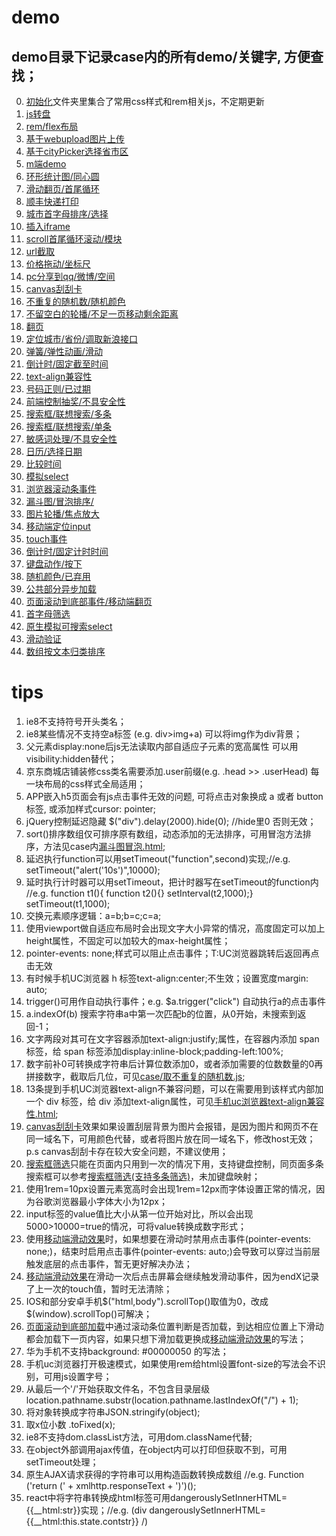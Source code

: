 ﻿# demo
## demo目录下记录case内的所有demo/关键字, 方便查找；
0. <a href="初始化">初始化</a>文件夹里集合了常用css样式和rem相关js，不定期更新<br />
1. <a href="js转盘demo">js转盘</a><br />
2. <a href="rem自适应flex布局demo">rem/flex布局</a><br />
3. <a href="图片上传">基于webupload图片上传</a><br />
4. <a href="地址">基于cityPicker选择省市区</a><br />
5. <a href="手机商城demo">m端demo</a><br />
6. <a href="环形统计图">环形统计图/同心圆</a><br />
7. <a href="移动端滑动翻页浏览图片">滑动翻页/首尾循环</a><br />
8. <a href="顺丰快递打印单">顺丰快递打印</a><br />
9. <a href="首字母选择城市">城市首字母排序/选择</a><br />
10. <a href="addiframe.html">插入iframe</a><br />
11. <a href="scroll循环滚动.js">scroll首尾循环滚动/模块</a><br />
12. <a href="url截取传递数据.js">url截取</a><br />
13. <a href="价格拖动.rar">价格拖动/坐标尺</a><br />
14. <a href="分享.js">pc分享到qq/微博/空间</a><br />
15. <a href="刮刮卡.html">canvas刮刮卡</a><br />
16. <a href="取不重复的随机数.js">不重复的随机数/随机颜色</a><br />
17. <a href="可视区内不留空的轮播效果.html">不留空白的轮播/不足一页移动剩余距离</a><br />
18. <a href="固定显示n条的翻页.js">翻页</a><br />
19. <a href="城市定位.js">定位城市/省份/调取新浪接口</a><br />
20. <a href="基于移动端滑动效果js的弹性动画效果.html">弹簧/弹性动画/滑动</a><br />
21. <a href="对比时间倒计时.html">倒计时/固定截至时间</a><br />
22. <a href="手机uc浏览器text-align兼容性.html">text-align兼容性</a><br />
23. <a href="手机号码正则和判断.js">号码正则/已过期</a><br />
24. <a href="抽奖demo.html">前端控制抽奖/不具安全性</a><br />
25. <a href="搜索框筛选(支持多条筛选).html">搜索框/联想搜索/多条</a><br />
26. <a href="搜索框筛选.html">搜索框/联想搜索/单条</a><br />
27. <a href="敏感信息处理.js">敏感词处理/不具安全性</a><br />
28. <a href="日期选择.zip">日历/选择日期</a><br />
29. <a href="时间对比.js">比较时间</a><br />
30. <a href="模拟select.html">模拟select</a><br />
31. <a href="滚动条滚动和结束事件.js">浏览器滚动条事件</a><br />
32. <a href="漏斗图冒泡.html">漏斗图/冒泡排序/</a><br />
33. <a href="焦点图放大.html">图片轮播/焦点放大</a><br />
34. <a href="移动端打开键盘定位input.js">移动端定位input</a><br />
35. <a href="移动端滑动效果.js">touch事件</a><br />
36. <a href="规定时间的倒计时.html">倒计时/固定计时时间</a><br />
37. <a href="键盘按键动作.js">键盘动作/按下</a><br />
38. <a href="随机颜色.html">随机颜色/已弃用</a><br />
39. <a href="静态加载页面公共部分.js">公共部分异步加载</a><br />
40. <a href="页面滚动到底部加载.js">页面滚动到底部事件/移动端翻页</a><br />
41. <a href="首字母筛选.html">首字母筛选</a><br />
42. <a href="原生模拟可搜索select">原生模拟可搜索select</a><br />
43. <a href="touchtest">滑动验证</a><br />
43. <a href="数组按文本归类排序.js">数组按文本归类排序</a><br />

# tips

1. ie8不支持符号开头类名；<br />
2. ie8某些情况不支持空a标签 (e.g. div>img+a) 可以将img作为div背景；<br />
3. 父元素display:none后js无法读取内部自适应子元素的宽高属性 可以用visibility:hidden替代；<br />
4. 京东商城店铺装修css类名需要添加.user前缀(e.g. .head >> .userHead) 每一块布局的css样式全局适用；<br />
5. APP嵌入h5页面会有js点击事件无效的问题, 可将点击对象换成 a 或者 button 标签, 或添加样式cursor: pointer;<br />
6. jQuery控制延迟隐藏 $("div").delay(2000).hide(0); //hide里0 否则无效；<br />
7. sort()排序数组仅可排序原有数组，动态添加的无法排序，可用冒泡方法排序，方法见case内<a href="漏斗图冒泡.html">漏斗图冒泡.html</a>;<br />
8. 延迟执行function可以用setTimeout("function",second)实现;//e.g. setTimeout("alert('10s')",10000);<br />
9. 延时执行计时器可以用setTimeout，把计时器写在setTimeout的function内 //e.g. function t1(){ function t2(){} setInterval(t2,1000);} setTimeout(t1,1000);<br />
10. 交换元素顺序逻辑：a=b;b=c;c=a;<br />
11. 使用viewport做自适应布局时会出现文字大小异常的情况，高度固定可以加上height属性，不固定可以加较大的max-height属性；<br />
12. pointer-events: none;样式可以阻止点击事件；T:UC浏览器跳转后返回再点击无效<br />
13. 有时候手机UC浏览器 h 标签text-align:center;不生效；设置宽度margin: auto;<br />
14. trigger()可用作自动执行事件；e.g.  $a.trigger("click") 自动执行a的点击事件<br />
15. a.indexOf(b) 搜索字符串a中第一次匹配b的位置，从0开始，未搜索到返回-1；<br />
16. 文字两段对其可在文字容器添加text-align:justify;属性，在容器内添加 span 标签，给 span 标签添加display:inline-block;padding-left:100%;<br />
17. 数字前补0可转换成字符串后计算位数添加0，或者添加需要的位数数量的0再拼接数字，截取后几位，可见<a href="取不重复的随机数.js">case/取不重复的随机数.js</a>;<br />
18. 13条提到手机UC浏览器text-align不兼容问题，可以在需要用到该样式内部加一个 div 标签，给 div 添加text-align属性，可见<a href="手机uc浏览器text-align兼容性.html">手机uc浏览器text-align兼容性.html</a>;<br />
19. <a href="刮刮卡.html">canvas刮刮卡</a>效果如果设置刮层背景为图片会报错，是因为图片和网页不在同一域名下，可用颜色代替，或者将图片放在同一域名下，修改host无效；p.s canvas刮刮卡存在较大安全问题，不建议使用；<br />
20. <a href="搜索框筛选.html">搜索框筛选</a>只能在页面内只用到一次的情况下用，支持键盘控制，同页面多条搜索框可以参考<a href="搜索框筛选(支持多条筛选).html">搜索框筛选(支持多条筛选)</a>，未加键盘映射；<br />
21. 使用1rem=10px设置元素宽高时会出现1rem=12px而字体设置正常的情况，因为谷歌浏览器最小字体大小为12px；<br />
22. input标签的value值比大小从第一位开始对比，所以会出现5000>10000=true的情况，可将value转换成数字形式；<br />
23. 使用<a href="移动端滑动效果.js">移动端滑动效果</a>时，如果想要在滑动时禁用点击事件(pointer-events: none;)，结束时启用点击事件(pointer-events: auto;)会导致可以穿过当前层触发底层的点击事件，暂无更好解决办法；<br />
24. <a href="移动端滑动效果.js">移动端滑动效果</a>在滑动一次后点击屏幕会继续触发滑动事件，因为endX记录了上一次的touch值，暂时无法清除；<br />
25. IOS和部分安卓手机$("html,body").scrollTop()取值为0，改成$(window).scrollTop()可解决；<br />
26. <a href="页面滚动到底部加载.js">页面滚动到底部加载</a>中通过滚动条位置判断是否加载，到达相应位置上下滑动都会加载下一页内容，如果只想下滑加载更换成<a href="移动端滑动效果.js">移动端滑动效果</a>的写法；<br />
27. 华为手机不支持background: #00000050 的写法；<br />
28. 手机uc浏览器打开极速模式，如果使用rem给html设置font-size的写法会不识别，可用js设置字号；<br />
29. 从最后一个'/'开始获取文件名，不包含目录层级 location.pathname.substr(location.pathname.lastIndexOf("/") + 1);<br/>
30. 将对象转换成字符串JSON.stringify(object);<br />
31. 取x位小数 .toFixed(x);<br />
32. ie8不支持dom.classList方法，可用dom.className代替;<br />
33. 在object外部调用ajax传值，在object内可以打印但获取不到，可用setTimeout处理；<br />
34. 原生AJAX请求获得的字符串可以用构造函数转换成数组 //e.g. Function ('return (' + xmlhttp.responseText + ')')();<br />
35. react中将字符串转换成html标签可用dangerouslySetInnerHTML={{__html:str}}实现；//e.g. (div dangerouslySetInnerHTML={{__html:this.state.contstr}} /)<br />
